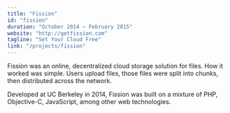 ```yaml
---
title: "Fission"
id: "fission"
duration: "October 2014 – February 2015"
website: "http://getfission.com"
tagline: "Set Your Cloud Free"
link: "/projects/fission"
---
```


Fission was an online, decentralized cloud storage solution for files. How it worked was simple. Users upload files, those files were split into chunks, then distributed across the network.

Developed at UC Berkeley in 2014, Fission was built on a mixture of PHP, Objective-C, JavaScript, among other web technologies.
